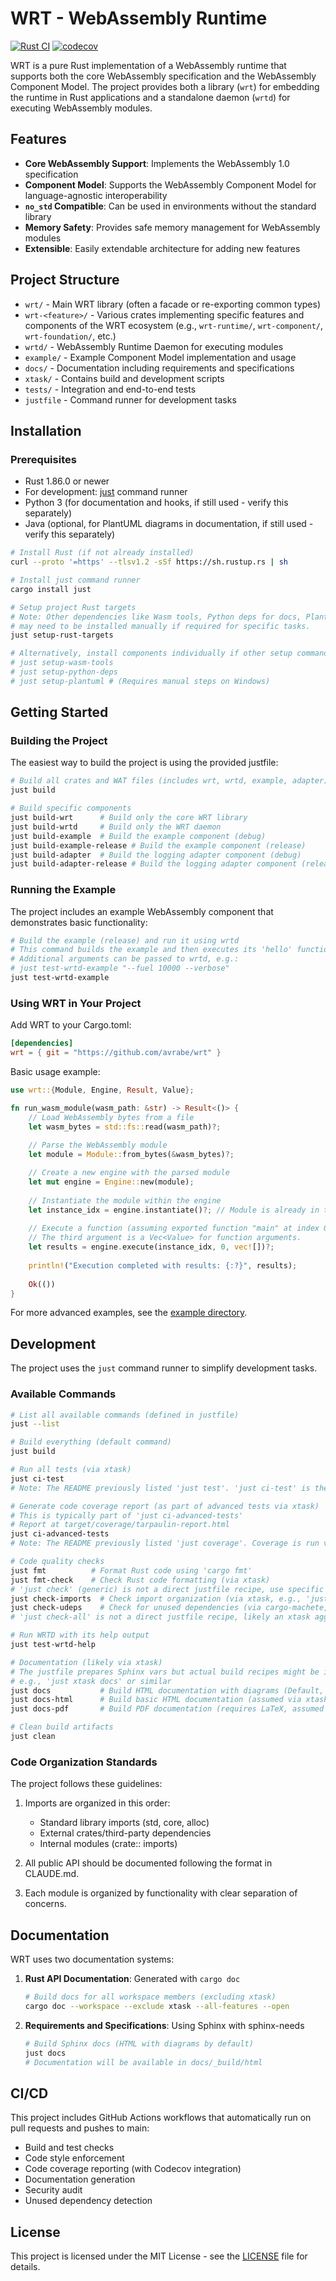 # WRT - WebAssembly Runtime

[![Rust CI](https://github.com/avrabe/wrt/actions/workflows/ci.yml/badge.svg)](https://github.com/avrabe/wrt/actions/workflows/ci.yml)
[![codecov](https://codecov.io/gh/avrabe/wrt/graph/badge.svg?token=angh0LQdpK)](https://codecov.io/gh/avrabe/wrt)

WRT is a pure Rust implementation of a WebAssembly runtime that supports both the core WebAssembly specification and the WebAssembly Component Model. The project provides both a library (`wrt`) for embedding the runtime in Rust applications and a standalone daemon (`wrtd`) for executing WebAssembly modules.

## Features

- **Core WebAssembly Support**: Implements the WebAssembly 1.0 specification
- **Component Model**: Supports the WebAssembly Component Model for language-agnostic interoperability
- **`no_std` Compatible**: Can be used in environments without the standard library
- **Memory Safety**: Provides safe memory management for WebAssembly modules
- **Extensible**: Easily extendable architecture for adding new features

## Project Structure

- `wrt/` - Main WRT library (often a facade or re-exporting common types)
- `wrt-<feature>/` - Various crates implementing specific features and components of the WRT ecosystem (e.g., `wrt-runtime/`, `wrt-component/`, `wrt-foundation/`, etc.)
- `wrtd/` - WebAssembly Runtime Daemon for executing modules
- `example/` - Example Component Model implementation and usage
- `docs/` - Documentation including requirements and specifications
- `xtask/` - Contains build and development scripts
- `tests/` - Integration and end-to-end tests
- `justfile` - Command runner for development tasks

## Installation

### Prerequisites

- Rust 1.86.0 or newer
- For development: [just](https://github.com/casey/just) command runner
- Python 3 (for documentation and hooks, if still used - verify this separately)
- Java (optional, for PlantUML diagrams in documentation, if still used - verify this separately)

```bash
# Install Rust (if not already installed)
curl --proto '=https' --tlsv1.2 -sSf https://sh.rustup.rs | sh

# Install just command runner
cargo install just

# Setup project Rust targets
# Note: Other dependencies like Wasm tools, Python deps for docs, PlantUML/Java
# may need to be installed manually if required for specific tasks.
just setup-rust-targets

# Alternatively, install components individually if other setup commands are added back:
# just setup-wasm-tools
# just setup-python-deps
# just setup-plantuml # (Requires manual steps on Windows)
```

## Getting Started

### Building the Project

The easiest way to build the project is using the provided justfile:

```bash
# Build all crates and WAT files (includes wrt, wrtd, example, adapter)
just build

# Build specific components
just build-wrt      # Build only the core WRT library
just build-wrtd     # Build only the WRT daemon
just build-example  # Build the example component (debug)
just build-example-release # Build the example component (release)
just build-adapter  # Build the logging adapter component (debug)
just build-adapter-release # Build the logging adapter component (release)
```

### Running the Example

The project includes an example WebAssembly component that demonstrates basic functionality:

```bash
# Build the example (release) and run it using wrtd
# This command builds the example and then executes its 'hello' function via wrtd.
# Additional arguments can be passed to wrtd, e.g.:
# just test-wrtd-example "--fuel 10000 --verbose"
just test-wrtd-example
```

### Using WRT in Your Project

Add WRT to your Cargo.toml:

```toml
[dependencies]
wrt = { git = "https://github.com/avrabe/wrt" }
```

Basic usage example:

```rust
use wrt::{Module, Engine, Result, Value};

fn run_wasm_module(wasm_path: &str) -> Result<()> {
    // Load WebAssembly bytes from a file
    let wasm_bytes = std::fs::read(wasm_path)?;
    
    // Parse the WebAssembly module
    let module = Module::from_bytes(&wasm_bytes)?;

    // Create a new engine with the parsed module
    let mut engine = Engine::new(module);
    
    // Instantiate the module within the engine
    let instance_idx = engine.instantiate()?; // Module is already in the engine
    
    // Execute a function (assuming exported function "main" at index 0 exists)
    // The third argument is a Vec<Value> for function arguments.
    let results = engine.execute(instance_idx, 0, vec![])?; 
    
    println!("Execution completed with results: {:?}", results);
    
    Ok(())
}
```

For more advanced examples, see the [example directory](./example).

## Development

The project uses the `just` command runner to simplify development tasks.

### Available Commands

```bash
# List all available commands (defined in justfile)
just --list

# Build everything (default command)
just build

# Run all tests (via xtask)
just ci-test
# Note: The README previously listed 'just test'. 'just ci-test' is the specific command.

# Generate code coverage report (as part of advanced tests via xtask)
# This is typically part of 'just ci-advanced-tests'
# Report at target/coverage/tarpaulin-report.html
just ci-advanced-tests
# Note: The README previously listed 'just coverage'. Coverage is run via ci-advanced-tests.

# Code quality checks
just fmt          # Format Rust code using 'cargo fmt'
just fmt-check    # Check Rust code formatting (via xtask)
# 'just check' (generic) is not a direct justfile recipe, use specific checks like fmt-check.
just check-imports  # Check import organization (via xtask, e.g., 'just xtask check-imports')
just check-udeps    # Check for unused dependencies (via cargo-machete, likely via xtask)
# 'just check-all' is not a direct justfile recipe, likely an xtask aggregate.

# Run WRTD with its help output
just test-wrtd-help

# Documentation (likely via xtask)
# The justfile prepares Sphinx vars but actual build recipes might be in xtask.
# e.g., 'just xtask docs' or similar
just docs           # Build HTML documentation with diagrams (Default, assumed via xtask)
just docs-html      # Build basic HTML documentation (assumed via xtask)
just docs-pdf       # Build PDF documentation (requires LaTeX, assumed via xtask)

# Clean build artifacts
just clean
```

### Code Organization Standards

The project follows these guidelines:

1. Imports are organized in this order:
   - Standard library imports (std, core, alloc)
   - External crates/third-party dependencies
   - Internal modules (crate:: imports)

2. All public API should be documented following the format in CLAUDE.md.

3. Each module is organized by functionality with clear separation of concerns.

## Documentation

WRT uses two documentation systems:

1. **Rust API Documentation**: Generated with `cargo doc`

   ```bash
   # Build docs for all workspace members (excluding xtask)
   cargo doc --workspace --exclude xtask --all-features --open
   ```

2. **Requirements and Specifications**: Using Sphinx with sphinx-needs

   ```bash
   # Build Sphinx docs (HTML with diagrams by default)
   just docs
   # Documentation will be available in docs/_build/html
   ```

## CI/CD

This project includes GitHub Actions workflows that automatically run on pull requests and pushes to main:

- Build and test checks
- Code style enforcement
- Code coverage reporting (with Codecov integration)
- Documentation generation
- Security audit
- Unused dependency detection

## License

This project is licensed under the MIT License - see the [LICENSE](LICENSE) file for details.
